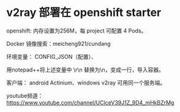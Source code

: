 
# v2ray 部署在 openshift starter
openshift: 内存设置为256M，每 project 可配置 4 Pods。

Docker 镜像搜索：meicheng921/cundang

环境变量： CONFIG_JSON（配置）、

用notepad++将上述变量中 \r\n 替换为\\n，变成一行，导入容器。

客户端： android Actinium、windows v2ray 可用同一个服务端。

youtube频道：https://www.youtube.com/channel/UClceV39J1Z_9D4_mHkBZrMg

